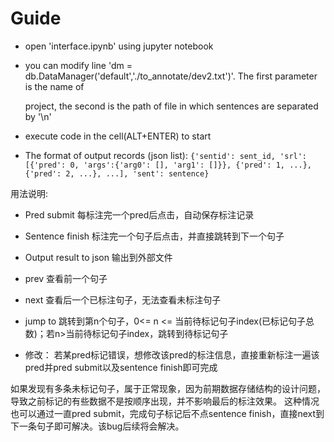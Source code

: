 # Guide

- open 'interface.ipynb' using jupyter notebook

- you can modify line 'dm = db.DataManager('default','./to_annotate/dev2.txt')'. The first parameter is the name of 
  
  project, the second is the path of file in which sentences are separated by '\n'
  
- execute code in the cell(ALT+ENTER) to start

- The format of output records (json list):
``{'sentid': sent_id, 'srl': [{'pred': 0, 'args':{'arg0': [], 'arg1': []}}, {'pred': 1, ...}, {'pred': 2, ...}, ...], 'sent': sentence}``

用法说明:

- Pred submit 每标注完一个pred后点击，自动保存标注记录

- Sentence finish 标注完一个句子后点击，并直接跳转到下一个句子

- Output result to json 输出到外部文件

- prev 查看前一个句子

- next 查看后一个已标注句子，无法查看未标注句子

- jump to 跳转到第n个句子，0<= n <= 当前待标记句子index(已标记句子总数)；若n>当前待标记句子index，跳转到待标记句子

- 修改： 若某pred标记错误，想修改该pred的标注信息，直接重新标注一遍该pred并pred submit以及sentence finish即可完成

如果发现有多条未标记句子，属于正常现象，因为前期数据存储结构的设计问题，导致之前标记的有些数据不是按顺序出现，并不影响最后的标注效果。
这种情况也可以通过一直pred submit，完成句子标记后不点sentence finish，直接next到下一条句子即可解决。该bug后续将会解决。